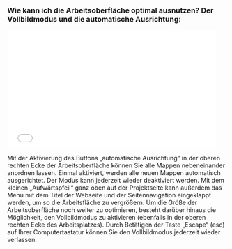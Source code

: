 ### Wie kann ich die Arbeitsoberfläche optimal ausnutzen? Der Vollbildmodus und die automatische Ausrichtung:

<iframe width="480" height="270" src="//www.youtube-nocookie.com/embed/iyHBtjJ9l7M?rel=0&start=474&end=505" frameborder="0" allowfullscreen="" /></iframe>

Mit der Aktivierung des Buttons „automatische Ausrichtung“ in der oberen
rechten Ecke der Arbeitsoberfläche können Sie alle Mappen nebeneinander
anordnen lassen. Einmal aktiviert, werden alle neuen Mappen automatisch
ausgerichtet. Der Modus kann jederzeit wieder deaktiviert werden. Mit
dem kleinen „Aufwärtspfeil“ ganz oben auf der Projektseite kann außerdem
das Menu mit dem Titel der Webseite und der Seitennavigation eingeklappt
werden, um so die Arbeitsfläche zu vergrößern. Um die Größe der
Arbeitsoberfläche noch weiter zu optimieren, besteht darüber hinaus die
Möglichkeit, den Vollbildmodus zu aktivieren (ebenfalls in der oberen
rechten Ecke des Arbeitsplatzes). Durch Betätigen der Taste „Escape“
(esc) auf Ihrer Computertastatur können Sie den Vollbildmodus jederzeit
wieder verlassen.
